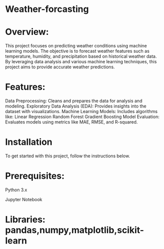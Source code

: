 # Weather-forcasting
# Overview:
This project focuses on predicting weather conditions using machine learning models. The objective is to forecast weather features such as temperature, humidity, and precipitation based on historical weather data. By leveraging data analysis and various machine learning techniques, this project aims to provide accurate weather predictions.

  
# Features:
Data Preprocessing: Cleans and prepares the data for analysis and modeling.
Exploratory Data Analysis (EDA): Provides insights into the dataset with visualizations.
Machine Learning Models: Includes algorithms like:
Linear Regression
Random Forest
Gradient Boosting
Model Evaluation: Evaluates models using metrics like MAE, RMSE, and R-squared.

# Installation
To get started with this project, follow the instructions below.

# Prerequisites:
Python 3.x

Jupyter Notebook

# Libraries:  pandas,numpy,matplotlib,scikit-learn
